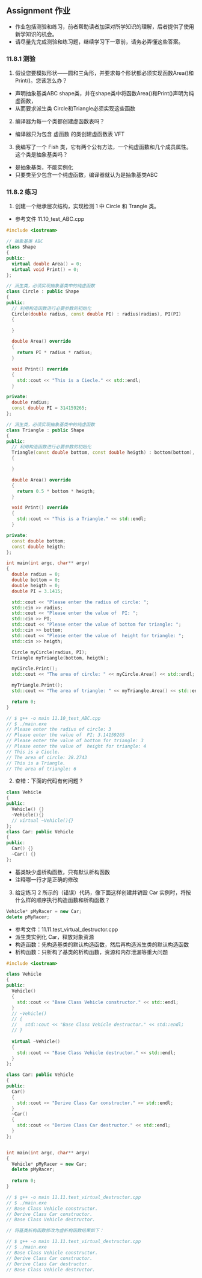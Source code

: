 ## Assignment 作业
- 作业包括测验和练习，前者帮助读者加深对所学知识的理解，后者提供了使用新学知识的机会。
- 请尽量先完成测验和练习题，继续学习下一章前，请务必弄懂这些答案。

### 11.8.1 测验
1. 假设您要模拟形状——圆和三角形，并要求每个形状都必须实现函数Area()和Print()。您该怎么办？
- 声明抽象基类ABC shape类，并在shape类中将函数Area()和Print()声明为纯虚函数，
- 从而要求派生类 Circle和Triangle必须实现这些函数

2. 编译器为每一个类都创建虚函数表吗？
- 编译器只为包含 虚函数 的类创建虚函数表 VFT

3. 我编写了一个 Fish 类，它有两个公有方法，一个纯虚函数和几个成员属性。这个类是抽象基类吗？
- 是抽象基类，不能实例化
- 只要类至少包含一个纯虚函数，编译器就认为是抽象基类ABC


### 11.8.2 练习
1. 创建一个继承层次结构，实现检测 1 中 Circle 和 Trangle 类。
- 参考文件 11.10_test_ABC.cpp
```C++
#include <iostream>

// 抽象基类 ABC
class Shape
{
public:
  virtual double Area() = 0;
  virtual void Print() = 0;
};

// 派生类，必须实现抽象基类中的纯虚函数
class Circle : public Shape
{
public:
  // 利用构造函数进行必要参数的初始化
  Circle(double radius, const double PI) : radius(radius), PI(PI)
  {

  }

  double Area() override
  {
    return PI * radius * radius;
  }

  void Print() override
  {
    std::cout << "This is a Ciecle." << std::endl;
  }

private:
  double radius;
  const double PI = 314159265;
};

// 派生类，必须实现抽象基类中的纯虚函数
class Triangle : public Shape
{
public:
  // 利用构造函数进行必要参数的初始化
  Triangle(const double bottom, const double heigth) : bottom(bottom), heigth(heigth)
  {

  }

  double Area() override
  {
    return 0.5 * bottom * heigth;
  }

  void Print() override
  {
    std::cout << "This is a Triangle." << std::endl;
  }

private:
  const double bottom;
  const double heigth;
};

int main(int argc, char** argv)
{
  double radius = 0;
  double bottom = 0;
  double heigth = 0;
  double PI = 3.1415;

  std::cout << "Please enter the radius of circle: ";
  std::cin >> radius;
  std::cout << "Please enter the value of  PI: ";
  std::cin >> PI;
  std::cout << "Please enter the value of bottom for triangle: ";
  std::cin >> bottom;
  std::cout << "Please enter the value of  height for triangle: ";
  std::cin >> heigth;

  Circle myCircle(radius, PI);
  Triangle myTriangle(bottom, heigth);

  myCircle.Print();
  std::cout << "The area of circle: " << myCircle.Area() << std::endl;

  myTriangle.Print();
  std::cout << "The area of triangle: " << myTriangle.Area() << std::endl;

  return 0;
}

// $ g++ -o main 11.10_test_ABC.cpp
// $ ./main.exe
// Please enter the radius of circle: 3
// Please enter the value of  PI: 3.14159265
// Please enter the value of bottom for triangle: 3
// Please enter the value of  height for triangle: 4
// This is a Ciecle.
// The area of circle: 28.2743
// This is a Triangle.        
// The area of triangle: 6
```

2. 查错：下面的代码有何问题？
```C++
class Vehicle
{
public:
  Vehicle() {}
  ~Vehicle(){}
  // virtual ~Vehicle(){}
};
class Car: public Vehicle
{
public:
  Car() {}
  ~Car() {}
};
```
- 基类缺少虚析构函数，只有默认析构函数
- 注释哪一行才是正确的修改

3. 给定练习 2 所示的（错误）代码，像下面这样创建并销毁 Car 实例时，将按什么样的顺序执行构造函数和析构函数？
```C++
Vehicle* pMyRacer = new Car;
delete pMyRacer;
```

- 参考文件：11.11.test_virtual_destructor.cpp
- 派生类实例化 Car，释放对象资源
- 构造函数：先构造基类的默认构造函数，然后再构造派生类的默认构造函数
- 析构函数：只析构了基类的析构函数，资源和内存泄漏等重大问题

```C++
#include <iostream>

class Vehicle
{
public:
  Vehicle() 
  {
    std::cout << "Base Class Vehicle constructor." << std::endl;
  }
  // ~Vehicle()
  // {
  //   std::cout << "Base Class Vehicle destructor." << std::endl;
  // }
  
  virtual ~Vehicle()
  {
    std::cout << "Base Class Vehicle destructor." << std::endl;
  }
};

class Car: public Vehicle
{
public:
  Car() 
  {
    std::cout << "Derive Class Car constructor." << std::endl;
  }
  ~Car() 
  {
    std::cout << "Derive Class Car destructor." << std::endl;
  }
};


int main(int argc, char** argv)
{
  Vehicle* pMyRacer = new Car;
  delete pMyRacer;
  
  return 0;
}

// $ g++ -o main 11.11.test_virtual_destructor.cpp 
// $ ./main.exe 
// Base Class Vehicle constructor.
// Derive Class Car constructor.  
// Base Class Vehicle destructor. 

// 将基类析构函数修改为虚析构函数结果如下：

// $ g++ -o main 11.11.test_virtual_destructor.cpp 
// $ ./main.exe
// Base Class Vehicle constructor.
// Derive Class Car constructor.  
// Derive Class Car destructor.   
// Base Class Vehicle destructor.
```